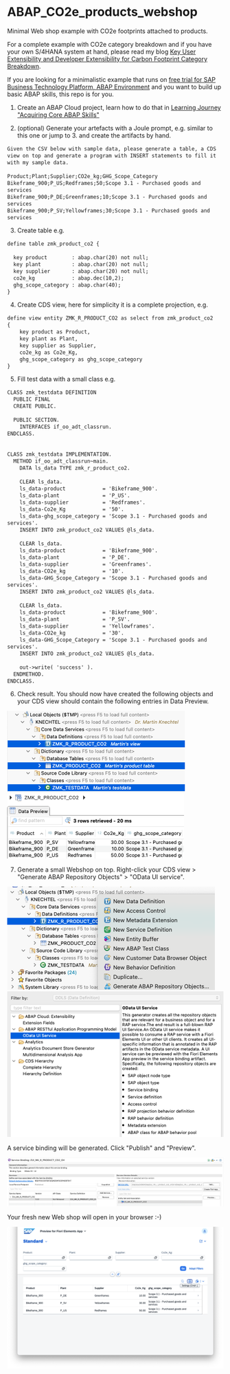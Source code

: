 # ABAP_CO2e_products_webshop
Minimal Web shop example with CO2e footprints attached to products.

For a complete example with CO2e category breakdown and if you have your own S/4HANA system at hand, please read my blog [Key User Extensibility and Developer Extensibility for Carbon Footprint Category Breakdown](https://community.sap.com/t5/enterprise-resource-planning-blog-posts-by-sap/key-user-extensibility-and-developer-extensibility-for-carbon-footprint/ba-p/13796046).

If you are looking for a minimalistic example that runs on [free trial for SAP Business Technology Platform, ABAP Environment](https://www.sap.com/products/technology-platform/trial.html) and you want to build up basic ABAP skills, this repo is for you.

1. Create an ABAP Cloud project, learn how to do that in [Learning Journey "Acquiring Core ABAP Skills"](https://learning.sap.com/learning-journeys/acquire-core-abap-skills/preparing-the-development-environment_bc84941b-b4e6-4a6a-9b71-bb5b80e4a4ce)

2. (optional) Generate your artefacts with a Joule prompt, e.g. similar to this one or jump to 3. and create the artifacts by hand.
```
Given the CSV below with sample data, please generate a table, a CDS view on top and generate a program with INSERT statements to fill it with my sample data.

Product;Plant;Supplier;CO2e_kg;GHG_Scope_Category
Bikeframe_900;P_US;Redframes;50;Scope 3.1 - Purchased goods and services
Bikeframe_900;P_DE;Greenframes;10;Scope 3.1 - Purchased goods and services
Bikeframe_900;P_SV;Yellowframes;30;Scope 3.1 - Purchased goods and services
```
3. Create table e.g.
```
define table zmk_product_co2 {

  key product        : abap.char(20) not null;
  key plant          : abap.char(20) not null;
  key supplier       : abap.char(20) not null;
  co2e_kg            : abap.dec(10,2);
  ghg_scope_category : abap.char(40);
}
```
4. Create CDS view, here for simplicity it is a complete projection, e.g.
```
define view entity ZMK_R_PRODUCT_CO2 as select from zmk_product_co2
{
    key product as Product,
    key plant as Plant,
    key supplier as Supplier,
    co2e_kg as Co2e_Kg,
    ghg_scope_category as ghg_scope_category
}
```
5. Fill test data with a small class e.g.
```abab
CLASS zmk_testdata DEFINITION
  PUBLIC FINAL
  CREATE PUBLIC.

  PUBLIC SECTION.
    INTERFACES if_oo_adt_classrun.
ENDCLASS.


CLASS zmk_testdata IMPLEMENTATION.
  METHOD if_oo_adt_classrun~main.
    DATA ls_data TYPE zmk_r_product_co2.

    CLEAR ls_data.
    ls_data-product            = 'Bikeframe_900'.
    ls_data-plant              = 'P_US'.
    ls_data-supplier           = 'Redframes'.
    ls_data-Co2e_Kg            = '50'.
    ls_data-ghg_scope_category = 'Scope 3.1 - Purchased goods and services'.
    INSERT INTO zmk_product_co2 VALUES @ls_data.

    CLEAR ls_data.
    ls_data-product            = 'Bikeframe_900'.
    ls_data-plant              = 'P_DE'.
    ls_data-supplier           = 'Greenframes'.
    ls_data-CO2e_kg            = '10'.
    ls_data-GHG_Scope_Category = 'Scope 3.1 - Purchased goods and services'.
    INSERT INTO zmk_product_co2 VALUES @ls_data.

    CLEAR ls_data.
    ls_data-product            = 'Bikeframe_900'.
    ls_data-plant              = 'P_SV'.
    ls_data-supplier           = 'Yellowframes'.
    ls_data-CO2e_kg            = '30'.
    ls_data-GHG_Scope_Category = 'Scope 3.1 - Purchased goods and services'.
    INSERT INTO zmk_product_co2 VALUES @ls_data.

    out->write( 'success' ).
  ENDMETHOD.
ENDCLASS.
```
6. Check result. You should now have created the following objects and your CDS view should contain the following entries in Data Preview.

![alt text](objects.png)
![alt text](testdata.png)

7. Generate a small Webshop on top. Right-click your CDS view > "Generate ABAP Repository Objects" > "OData UI service". 

![alt text](GenerateRepositoryObjects.png)
![alt text](ODataUIService.png)

A service binding will be generated. Click "Publish" and "Preview".

![alt text](ServiceBinding.png)

Your fresh new Web shop will open in your browser :-)

![alt text](BrowserWebShop.png)